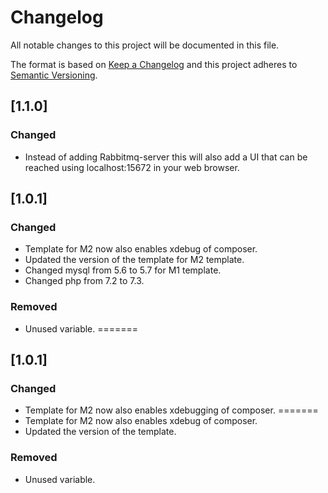 # Changelog
All notable changes to this project will be documented in this file.

The format is based on [Keep a Changelog](http://keepachangelog.com/en/1.0.0/)
and this project adheres to [Semantic Versioning](http://semver.org/spec/v2.0.0.html).

## [1.1.0]
### Changed
- Instead of adding Rabbitmq-server this will also add a UI that can be reached using 
localhost:15672 in your web browser.

## [1.0.1]
### Changed
- Template for M2 now also enables xdebug of composer.
- Updated the version of the template for M2 template.
- Changed mysql from 5.6 to 5.7 for M1 template.
- Changed php from 7.2 to 7.3.

### Removed
- Unused variable.
=======
## [1.0.1]
### Changed
- Template for M2 now also enables xdebugging of composer. 
=======
- Template for M2 now also enables xdebug of composer.
- Updated the version of the template.

### Removed
- Unused variable.
